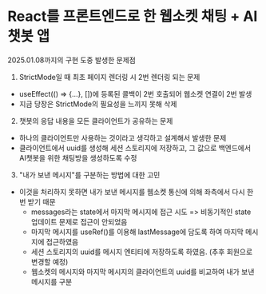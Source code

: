 # React를 프론트엔드로 한 웹소켓 채팅 + AI 챗봇 앱

2025.01.08까지의 구현 도중 발생한 문제점

1. StrictMode일 때 최초 페이지 렌더링 시 2번 렌더링 되는 문제
* useEffect(() => {...}, [])에 등록된 콜백이 2번 호출되어 웹소켓 연결이 2번 발생
* 지금 당장은 StrictMode의 필요성을 느끼지 못해 삭제

2. 챗봇의 응답 내용을 모든 클라이언트가 공유하는 문제
* 하나의 클라이언트만 사용하는 것이라고 생각하고 설계해서 발생한 문제
* 클라이언트에서 uuid를 생성해 세션 스토리지에 저장하고, 그 값으로 백엔드에서 AI챗봇을 위한 채팅방을 생성하도록 수정

3. "내가 보낸 메시지"를 구분하는 방법에 대한 고민
* 이것을 처리하지 못하면 내가 보낸 메시지를 웹소켓 통신에 의해 좌측에서 다시 한 번 받기 때문
  * messages라는 state에서 마지막 메시지에 접근 시도 => 비동기적인 state 업데이트 문제로 접근이 안되었음
  * 마지막 메시지를 useRef()를 이용해 lastMessage에 담도록 하여 마지막 메시지에 접근하였음
  * 세션 스토리지의 uuid를 메시지 엔티티에 저장하도록 하였음. (추후 회원으로 변경할 예정)
  * 웹소켓의 메시지와 마지막 메시지의 클라이언트의 uuid를 비교하여 내가 보낸 메시지를 구분